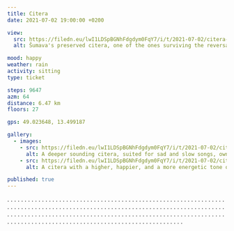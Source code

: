```yaml
---
title: Citera
date: 2021-07-02 19:00:00 +0200

view:
  src: https://filedn.eu/lwI1LDSpBGNhFdgdym0FqY7/i/t/2021-07-02/citera-sumava.jpg
  alt: Šumava's preserved citera, one of the ones surviving the reversal of Germanization in Czech Republic after the World Wars

mood: happy
weather: rain
activity: sitting
type: ticket

steps: 9647
azm: 64
distance: 6.47 km
floors: 27

gps: 49.023648, 13.499187

gallery:
  - images:
    - src: https://filedn.eu/lwI1LDSpBGNhFdgdym0FqY7/i/t/2021-07-02/citera-muller-1.jpg
      alt: A deeper sounding citera, suited for sad and slow songs, owned by Michal Müller, the only teacher as well as an alumnus of the play on citera in Czech Republic 
    - src: https://filedn.eu/lwI1LDSpBGNhFdgdym0FqY7/i/t/2021-07-02/citera-muller-2.jpg
      alt: A citera with a higher, happier, and a more energetic tone owned by Michal Müller, the only teacher as well as an alumnus of the play on citera in Czech Republic

published: true
---
```

.  .  .  .  .  .  .  .  .  .  .  .  .  .  .  .  . .  .  .  .  .  .  .  .  .  .  .  .  .  .  .  .  .  .  .  .  .  .  .  .  .  .  .  .  .  .  .  .  .  . .  .  .  .  .  .  .  .  .  .  .  .  .  .  .  .  . .  .  .  .  .  .  .  .  .  .  .  .  .  .  .  .  . .  .  .  .  .  .  .  .  .  .  .  .  .  .  .  .  .  .  .  .  .  .  .  .  .  .  .  .  .  .  .  .  .  . .  .  .  .  .  .  .  .  .  .  .  .  .  .  .  .  . .  .  .  .  .  .  .  .  .  .  .  .  .  .  .  .  . .  .  .  .  .  .  .  .  .  .  .  .  .  .  .  .  .  .  .  .  .  .  .  .  .  .  .  .  .  .  .  .  .  .  .  .  .  .  .  .  .  .  .  .  .  .  .  .  .  .  .  .  .  .  .  .  .  .  .  .  .  .  .  .  .  .  .  .  .  .  .  .  .  .  .  .  .  .  .  .  .  .  .  .  .  .  .
